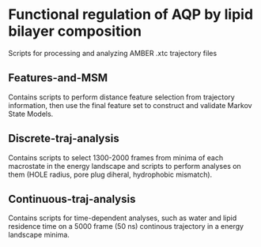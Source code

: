 # Functional regulation of AQP by lipid bilayer composition

Scripts for processing and analyzing AMBER .xtc trajectory files

## Features-and-MSM
Contains scripts to perform distance feature selection from trajectory information, then use the final feature set to construct and validate Markov State Models.

## Discrete-traj-analysis
Contains scripts to select 1300-2000 frames from minima of each macrostate in the energy landscape and scripts to perform analyses on them (HOLE radius, pore plug diheral, hydrophobic mismatch).

## Continuous-traj-analysis
Contains scripts for time-dependent analyses, such as water and lipid residence time on a 5000 frame (50 ns) continous trajectory in a energy landscape minima.
